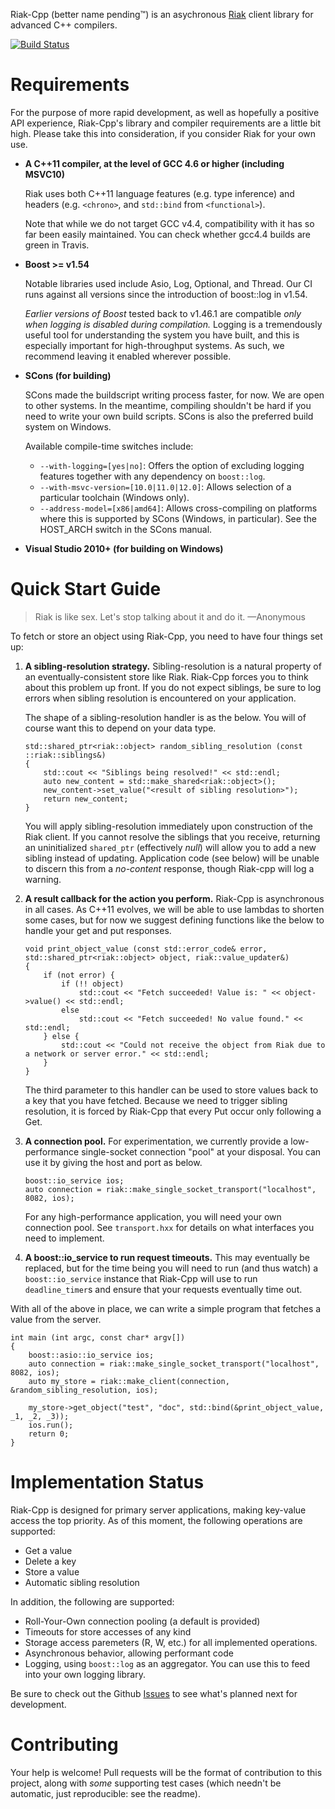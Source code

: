 Riak-Cpp (better name pending™) is an asychronous [Riak](http://basho.com/products/riak-overview/) client library for advanced C++ compilers.

[![Build Status](https://travis-ci.org/ajtack/riak-cpp.svg?branch=26-assertion-on-timeout)](https://travis-ci.org/ajtack/riak-cpp)

Requirements
============

For the purpose of more rapid development, as well as hopefully a positive API experience, Riak-Cpp's library and compiler requirements are a little bit high. Please take this into consideration, if you consider Riak for your own use.

 * **A C++11 compiler, at the level of GCC 4.6 or higher (including MSVC10)**
 
    Riak uses both C++11 language features (e.g. type inference) and headers (e.g. `<chrono>`, and `std::bind` from `<functional>`).

    Note that while we do not target GCC v4.4, compatibility with it has so far been easily maintained. You can check whether gcc4.4 builds are green in Travis.
 
 * **Boost >= v1.54**
 
    Notable libraries used include Asio, Log, Optional, and Thread. Our CI runs against all versions since the introduction of boost::log in v1.54.

    *Earlier versions of Boost* tested back to v1.46.1 are compatible _only when logging is disabled during compilation._ Logging is a tremendously useful tool for understanding the system you have built, and this is especially important for high-throughput systems. As such, we recommend leaving it enabled wherever possible.
 
 * **SCons (for building)**
 
    SCons made the buildscript writing process faster, for now. We are open to other systems. In the meantime, compiling shouldn't be hard if you need to write your own build scripts. SCons is also the preferred build system on Windows.

    Available compile-time switches include:

 	 * `--with-logging=[yes|no]`: Offers the option of excluding logging features together with any dependency on `boost::log`.
 	 * `--with-msvc-version=[10.0|11.0|12.0]`: Allows selection of a particular toolchain (Windows only).
 	 * `--address-model=[x86|amd64]`: Allows cross-compiling on platforms where this is supported by SCons (Windows, in particular). See the HOST_ARCH switch in the SCons manual.

 * **Visual Studio 2010+ (for building on Windows)**

Quick Start Guide
=================

> Riak is like sex. Let's stop talking about it and do it. —Anonymous

To fetch or store an object using Riak-Cpp, you need to have four things set up:

 1. **A sibling-resolution strategy.** Sibling-resolution is a natural property of an eventually-consistent store like Riak. Riak-Cpp forces you to think about this problem up front. If you do not expect siblings, be sure to log errors when sibling resolution is encountered on your application.

    The shape of a sibling-resolution handler is as the below. You will of course want this to depend on your data type.

        std::shared_ptr<riak::object> random_sibling_resolution (const ::riak::siblings&)
        {
            std::cout << "Siblings being resolved!" << std::endl;
            auto new_content = std::make_shared<riak::object>();
            new_content->set_value("<result of sibling resolution>");
	        return new_content;
	    }
    
    You will apply sibling-resolution immediately upon construction of the Riak client. If you cannot resolve the siblings that you receive, returning an uninitialized `shared_ptr` (effectively _null_) will allow you to add a new sibling instead of updating. Application code (see below) will be unable to discern this from a _no-content_ response, though Riak-cpp will log a warning.

 2. **A result callback for the action you perform.** Riak-Cpp is asynchronous in all cases. As C++11 evolves, we will be able to use lambdas to shorten some cases, but for now we suggest defining functions like the below to handle your get and put responses.

	    void print_object_value (const std::error_code& error, std::shared_ptr<riak::object> object, riak::value_updater&)
	    {
	        if (not error) {
	            if (!! object)
	                std::cout << "Fetch succeeded! Value is: " << object->value() << std::endl;
	            else
	                std::cout << "Fetch succeeded! No value found." << std::endl;
	        } else {
	            std::cout << "Could not receive the object from Riak due to a network or server error." << std::endl;
	        }
	    }

	The third parameter to this handler can be used to store values back to a key that you have fetched. Because we need to trigger sibling resolution, it is forced by Riak-Cpp that every Put occur only following a Get.

 3. **A connection pool.** For experimentation, we currently provide a low-performance single-socket connection "pool" at your disposal. You can use it by giving the host and port as below.

	    boost::io_service ios;
	    auto connection = riak::make_single_socket_transport("localhost", 8082, ios);

	For any high-performance application, you will need your own connection pool. See `transport.hxx` for details on what interfaces you need to implement.

 4. **A boost::io_service to run request timeouts.** This may eventually be replaced, but for the time being you will need to run (and thus watch) a `boost::io_service` instance that Riak-Cpp will use to run `deadline_timer`s and ensure that your requests eventually time out.

With all of the above in place, we can write a simple program that fetches a value from the server.

	int main (int argc, const char* argv[])
	{
	    boost::asio::io_service ios;
	    auto connection = riak::make_single_socket_transport("localhost", 8082, ios);
	    auto my_store = riak::make_client(connection, &random_sibling_resolution, ios);

	    my_store->get_object("test", "doc", std::bind(&print_object_value, _1, _2, _3));
	    ios.run();
	    return 0;
	}

Implementation Status
=====================

Riak-Cpp is designed for primary server applications, making key-value access the top priority. As of this moment, the following operations are supported:
 
 * Get a value
 * Delete a key
 * Store a value
 * Automatic sibling resolution
 
In addition, the following are supported:

 * Roll-Your-Own connection pooling (a default is provided)
 * Timeouts for store accesses of any kind
 * Storage access paremeters (R, W, etc.) for all implemented operations.
 * Asynchronous behavior, allowing performant code
 * Logging, using `boost::log` as an aggregator. You can use this to feed into your own logging library.

Be sure to check out the Github [Issues](http://github.com/ajtack/riak-cpp/issues) to see what's planned next for development.

Contributing
============

Your help is welcome! Pull requests will be the format of contribution to this project, along with _some_ supporting test cases (which needn't be automatic, just reproducible: see the readme).
